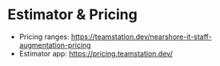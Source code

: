 # Estimator & Pricing

- Pricing ranges: https://teamstation.dev/nearshore-it-staff-augmentation-pricing
- Estimator app: https://pricing.teamstation.dev/